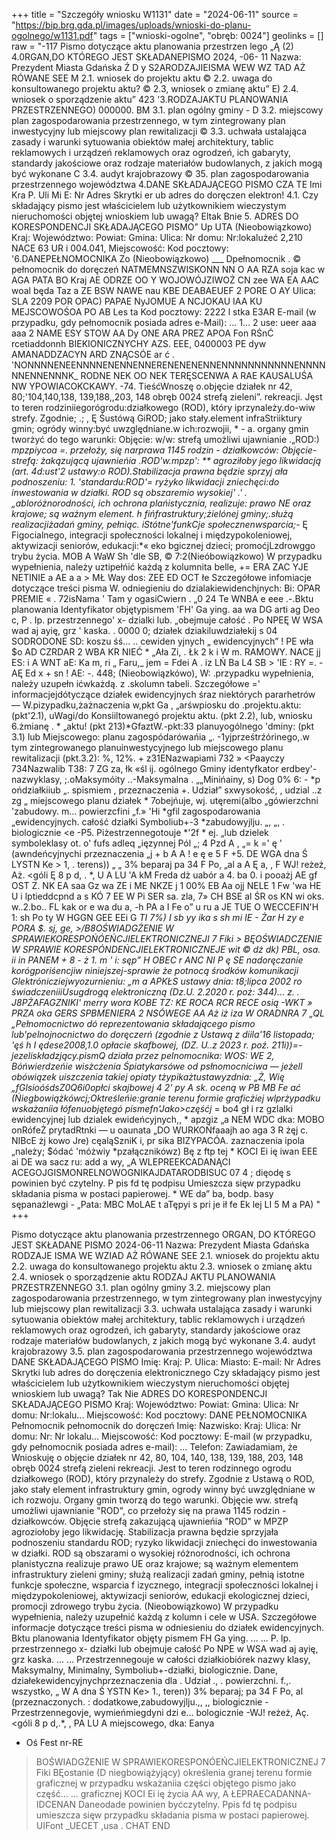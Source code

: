 +++
title = "Szczegóły wniosku W1131"
date = "2024-06-11"
source = "https://bip.brg.gda.pl/images/uploads/wnioski-do-planu-ogolnego/w1131.pdf"
tags = ["wnioski-ogolne", "obręb: 0024"]
geolinks = []
raw = "-117 Pismo dotyczące aktu planowania przestrzen lego „Ą (2) 4.0RGAN,DO KTÓREGO JEST SKŁADANEPISMO  2024, -06- 11 Nazwa: Prezydent Miasta Gdańska Ź D y S2ARODZAJIEISMA WEW WZ TAD AŻ RÓWANE SEE M 2.1. wniosek do projektu aktu © 2.2. uwaga do konsultowanego projektu aktu? © 2.3, wniosek o zmianę aktu” E) 2.4. wniosek o sporządzenie aktu” 423 '3.RODZAJAKTU PLANOWANIA PRZESTRZENNEGO)  000000. BM 3.1. plan ogólny gminy - D 3.2. miejscowy plan zagospodarowania przestrzennego, w tym zintegrowany plan inwestycyjny lub  miejscowy plan rewitalizacji © 3.3. uchwała ustalająca zasady i warunki sytuowania obiektów małej architektury, tablic reklamowych i urządzeń reklamowych oraz ogrodzeń, ich gabaryty, standardy jakościowe oraz rodzaje materiałów budowlanych, z jakich mogą być wykonane C 3.4. audyt krajobrazowy © 35. plan zagospodarowania przestrzennego województwa 4.DANE SKŁADAJĄCEGO PISMO CZA TE Imi Kra P. Uli Mi E: Nr Adres Skrytki er ub adres do doręczen elektron! 4.1. Czy składający pismo jest właścicielem lub użytkownikiem wieczystym nieruchomości objętej wnioskiem lub uwagą? Eltak  Bnie 5. ADRES DO KORESPONDENCJI SKŁADAJĄCEGO PISMO” Up UTA (Nieobowiązkowo) Kraj: Województwo: Powiat: Gmina: Ulica: Nr domu: Nr:lokalużeć 2,210 NACE 63 UR i 004.041, Miejscowość: Kod pocztowy: '6.DANEPEŁNOMOCNIKA Zo (Nieobowiązkowo) ___ Dpełnomocnik . © pełnomocnik do doręczeń NATMEMNSZWISKONN NN O AA RZA soja kac w AGA PATA BO Kraj AE ODRZE OO Y WOJOWÓJZIWOŻ CN zee WA EA AAC woal będa Taz a ZE BSW NAWE nau KBE DEABAEUEF 2 PORE O AY Ulica: SLA 2209 POR OPAC) PAPAE NyJOMUE A NCJOKAU IAA KU  MEJSCOWOŚOA PO AB Les ta Kod pocztowy: 2222 l stka E3AR E-mail (w przypadku, gdy pełnomocnik posiada adres e-Mail): ... 1... 2 use: ueer aaa aaa 2 NAME ESY STOW AA Dy ONE ARA PREZ APOA Fon RŚnĆ rcetiaddonnh BIEKIONICZNYCHY AZS. EEE, 0400003 PE dyw AMANADDZACYN ARD ZNĄCSÓE ar ć . 'NONNNNENEENNNNENENNENNERENENENENNENNNNNNNNNNNENNNNNNENNENNNK_ RODNE NEK OO NEK TERĘSCENWA A RAE KAUSALUŚA NW YPOWIACOKCKAWY.  -74. TieśćWnoszę o.objęcie działek nr 42, 80;'104,140,138, 139,188,,203, 148 obręb 0024 strefą zieleni”. rekreacji. Jęst to teren rodziniiegorógrodu:działkowego (ROD), który iprzynależy.do-wiw strefy. Zgodnie; .; , Ę Śustówą GiROD; jako stały.element infraStriiktury gmin; ogródy winny:być uwzględniane.w ich:rozwojii, * - a. organy gmin tworżyć do tego warunki: Objęcie: w/w: strefą umożliwi ujawnianie .„ROD:) *mpzpiycoa =. przełoży, się narprawa 1145 rodzin - działkowców: Objęcie-strefą: żakązującą ujawnieńia .ROD'w.mpzp': ** agroziłoby jego likwidacją (art. 4d:ust'2 ustawy:o ROD).Stabilizacja prawna będzie sprzyj ała podnoszeniu: 1. 'standardu:ROD'= ryżyko likwidacji zniechęci:do inwestowania w działki. ROD są obszaremio wysokiej' .' . „abloróżnorodności, ich ochrona plańistycznia, realizuje: prawo NE oraz krajowe; są ważnym element. h fińfrastruktury;żielónej gminy;.służą realizacjiżadań gminy, pełniąc. iStótne'funkCje społecznenwsparcia;*- Ę Figocialnego, integracji społeczności lokalnej i międzypokoleniowej, aktywizacji seniorów, edukacji:*« eko bgicznej dzieci; promoćjLzdrowggo trybu życia. MOB A WaW Sh 'dle SB,  © 7:2(Nieóbowiązkowo) W przypadku wypełnienia, należy uztipełńić każdą z kolumnita belle, += ERA ZAC YJE NETINIE a AE a a > MŁ Way dos: ZEE ED OCT łe Szczegółowe infomiacje dotyczące treści pisma W. odniegieniu do dzialakiewidenchjnych: Bi: OPAR PREMIE « .  72isNama ' Tam y ogasiCwiern . „0 24 Te WNBA  e eee .-.Bktu planowania  Identyfikator  objętypismem 'FH' Ga ying. aa wa DG arti ag Deo c,  P . Ip.  przestrzennego' x- dzialki lub. „obejmuje całość . Po NPEĘ W WSA wad aj ayię, grz ' kaska. . 0000 0; działek dziakiluwdziałekij s 04 SODRODONE SD: koszu śś... .. cewiden yjnych „ ewidencyjnych” ! PE wła $o AD CZRDAR 2 WBA KR NIEĆ  * „Ała  Zi, . Łk 2 k i W m. RAMOWY. NACE jj ES: i A WNT  aE: Ka m, ri „ Faru,_ jem = Fdei A . iz LŃ Ba L4 SB > 'IE : RY =. -AĘ Ed x + sn ! AE: -. 448; (Nieobowiązkówo), W: .przypadku wypełnienia, należy uzupełn ićwkażdą. z .skolumn tabeli. Szczegółowe =' informacjejdótyczące działek ewidencyjnych śraz niektórych pararhetrów — W.pizypadku,żażnaczenia w,pkt Ga , „arśwpiosku do .projektu.aktu: (pkt'2.1), uWagi/do Konsiiltowanegó projektu aktu. (pkt 2.2), lub, wniosku 6.żmianę . * „aktu! (pkt 213)*GfaztW.-pkt:33 planuyogólnego 'dminy: (pkt 3.1) lub Miejscowego: planu zagospódarówańia „. -1yjprześtrźórinego,.w tym zintegrowanego planuinwestycyjnego lub miejscowego planu rewitalizacji (pkt.3.2): %, 12%. +  z31ENazwapiami 732 » <Paayczy  734Nazwalib  T38: 7 ZG za, łk «śl ij. ogólnego Gminy  identyfkator  erdbey'- nazwyklasy, ;.oMaksymóity ..-Maksymalna . „„Minińainy, s) Dog 0% 6: - *p ońdziałkiiub „. spismiem , przeznaczenia  +. Udział” sxwysokość, , udzial ..z zg „ miejscowego planu  działek *  7obejńuje, wj. utęremi(albo  „gówierzchni  'zabudowy. m... powierzcfini „f.» 'Hi *gfil zagospodarowania  „ewidencyjnych.  całość działki  Symboliub+-3 *zabudowyjlju. „, „,  .  biologicznie <e -P5. Piżestrzennegotouje *'2f * ej. „lub dzielek  symboleklasy  ot. o' fufs adleq „ięzynnej Pól „; 4  Pzd A , „= k =' ę ' (awndeńcyjnychi  przeznaczenia „j + b A A ! e ę e 5 F +5. DE WGA dna  Ś LYSTN Ke > 1, .  terens)) „ „ 3% beparaj pa 34 F Po, „al a A Ę a, ,  F WJ! reżeż, Aż. <góli Ę 8 p d, .  *, U A LU 'A kM Freda dż uabór a 4. ba 0. i pooażj  AE gf OST Z. NK EA saa Gz wa ZE i ME NKZE  j 1 00% EB Aa ojj NELE  1 Fw 'wa HE U i lptieddcpnd a s KÓ 7  EE W Pi SER sa. zla, 7» CH BSE al ŚR os KN wi oks. w..2.bo.. FL kak or e wa du  a, -h PA a I Fe o” u ru a JE TUE O WECCEFIN'H 1: sh Po ty W HGGN GEE EEi G *TI 7%) I sb yy ika s sh mi IE - Żar H zy e PORA $. sj, ge, >/B8OŚWIADGŻENIE W SPRAWIEKORESPOŃÓEŃCJIELEKTRONICZNEJI 7 Fiki > BĘOŚWIADCZENIE W SPRAWIE KORESPÓNDEŃCJIELEKTRONICZNEJE  wit © dż dk) PBL, osa. ii in PANEM + 8 - ż 1. m ' i: sęp” H OBEC r ANC NI  P ę SE nadoręczanie korógporiśencjiw niniejszej-sprawie że potnocą środków komunikacji Glektrónicziejwyozurnieniu: „m a APKŁS ustawy dnia: t8;lipca 2002 ro świadczeniiiUsugdrogą elektroniczną (Dz.U. 2.2020 r. poż: 344)... z. . J8PŻAFAGZNIKI' merry wora KOBE TZ: KE ROCA RCR RECE osią -WKT » PRZA oka GERS SPBMENIERA 2 NSÓWEGE AA Aż iż iza W ORADNRA 7 „QL „Pełnomocnictwo dó reprezentowania składającego pismo lub'pelnojnocnictwo do doręczerń (zgodnie z Ustawą z diila'16 listopada; 'ęś h I ędese2008,1.0 opłacie skafbowej, (DZ. U..z 2023 r. poź. 211i))=-jezeliskładzjący.pismQ działa przez pelnomocnika: WOS: WE 2, Bóńwierdzeńie wisżcżenia Śpiatykarsówe od psłnomocniciwa — jeżell obówiązek uiszczenia takiej opiaty tżypikażtustawyzdnia: „Ż, Wię „fGlsioóśdsZ0Q6i0opłci skajbowej  4 2' py A sk. oceną w PB MB  Fe ać (Ńiegbowiążkówcj;Oktreśleńie:granie terenu formie graficżiej wlprżypadku wskażaniia łófenuobjętegó pismefn'Jako>częśćj* =  bo4 gł i rz gzlalki ewidencyjnej lub dzialek ewideńcyjnych,, *  apzgiz „a NEM WDC dka:  MOBO onRófeŻ prytadRtnki — u oaunata „DO WURKOŃfaaajh ao aga 3 R żęj c. NIBcE żj kowo Jre) cęaląSzniK i, pr sika BIZYPACÓA. zaznaczenia ipola „należy; $ódać 'móżwiy *pzałącznikówz) Bę z  ftp tej * KOCI Ei ię iwan EEE ai DE wa sacz ru: add a wy, „A  WLEPREEKCADANĄCI ACEGOJGISMONRELNOWOGNIKAJDATARODBISUC 07 4 ; dięodę s powinien być czytelny. P pis fd tę podpisu Umieszcza sięw przypadku składania pisma w postaci papierowej. * WE da” ba, bodp. basy sępanażlewgi  - „Pata: MBC MoLAE t aTępyi s pri je ił fe Ek lej LI 5 M a PA) "
+++

Pismo dotyczące aktu planowania przestrzennego
ORGAN, DO KTÓREGO JEST SKŁADANE PISMO
2024-06-11
Nazwa: Prezydent Miasta Gdańska
RODZAJE ISMA WE WZIAD AŻ RÓWANE SEE
2.1. wniosek do projektu aktu
2.2. uwaga do konsultowanego projektu aktu
2.3. wniosek o zmianę aktu
2.4. wniosek o sporządzenie aktu
RODZAJ AKTU PLANOWANIA PRZESTRZENNEGO
3.1. plan ogólny gminy
3.2. miejscowy plan zagospodarowania przestrzennego, w tym zintegrowany plan inwestycyjny lub miejscowy plan rewitalizacji
3.3. uchwała ustalająca zasady i warunki sytuowania obiektów małej architektury, tablic reklamowych i urządzeń reklamowych oraz ogrodzeń, ich gabaryty, standardy jakościowe oraz rodzaje materiałów budowlanych, z jakich mogą być wykonane
3.4. audyt krajobrazowy
3.5. plan zagospodarowania przestrzennego województwa
DANE SKŁADAJĄCEGO PISMO
Imię:
Kraj:
P.
Ulica:
Miasto:
E-mail:
Nr
Adres Skrytki lub adres do doręczenia elektronicznego
Czy składający pismo jest właścicielem lub użytkownikiem wieczystym nieruchomości objętej wnioskiem lub uwagą?
Tak Nie
ADRES DO KORESPONDENCJI SKŁADAJĄCEGO PISMO
Kraj:
Województwo:
Powiat:
Gmina:
Ulica:
Nr domu:
Nr:lokalu...
Miejscowość:
Kod pocztowy:
DANE PEŁNOMOCNIKA
Pełnomocnik pełnomocnik do doręczeń
Imię:
Nazwisko:
Kraj:
Ulica:
Nr domu:
Nr:
Nr lokalu...
Miejscowość:
Kod pocztowy:
E-mail (w przypadku, gdy pełnomocnik posiada adres e-mail):
...
Telefon:
Zawiadamiam, że Wnioskuję o objęcie działek nr 42, 80, 104, 140, 138, 139, 188, 203, 148 obręb 0024 strefą zieleni rekreacji. Jest to teren rodzinnego ogrodu działkowego (ROD), który przynależy do strefy. Zgodnie z Ustawą o ROD, jako stały element infrastruktury gmin, ogrody winny być uwzględniane w ich rozwoju. Organy gmin tworzą do tego warunki. Objęcie ww. strefą umożliwi ujawnianie "ROD", co przełoży się na prawa 1145 rodzin - działkowców. Objęcie strefą zakazującą ujawnieńia "ROD" w MPZP agroziołoby jego likwidację. Stabilizacja prawna będzie sprzyjała podnoszeniu standardu ROD; ryzyko likwidacji zniechęci do inwestowania w działki. ROD są obszarami o wysokiej różnorodności, ich ochrona planistyczna realizuje prawo UE oraz krajowe; są ważnym elementem infrastruktury zieleni gminy; służą realizacji zadań gminy, pełnią istotne funkcje społeczne, wsparcia f
izycznego, integracji społeczności lokalnej i międzypokoleniowej, aktywizacji seniorów, edukacji ekologicznej dzieci, promocji zdrowego trybu życia.
(Nieobowiązkowo) W przypadku wypełnienia, należy uzupełnić każdą z kolumn i cele w USA.
Szczegółowe informacje dotyczące treści pisma w odniesieniu do działek ewidencyjnych.
Bktu planowania Identyfikator objęty pismem FH Ga ying. ...
...
P. lp. przestrzennego x- działki lub obejmuje całość Po NPE w WSA wad aj ayię, grz kaska. ...
... Przestrzennegouje w całości działkiobiórek nazwy klasy, Maksymalny, Minimalny, Symboliub+-działki, biologicznie.
Dane, działekewidencyjnychprzeznaczenia dla . Udział ., . powierzchni. f.,. wszystko, „
W A dna Ś YSTN Ke> 1., teren)) 3% beparaj; pa 34 F Po, al
(przeznaczonych. :
dodatkowe,zabudowyjlju.,, ,, biologicznie
-Przestrzennegovje, wymieńmiegdyni dzi e...
bologicznie
-WJ! reżeż, Aç. <góli 8 p d,.*, , PA LU A
miejscowego, dka: Eanya
* Oś Fest nr-RE
> BOŚWIADGŻENIE W SPRAWIEKORESPONÓEŃCJIELEKTRONICZNEJ 7 Fiki
> BĘostanie (D niegbowiążyjący) określenia granej terenu formie graficznej w przypadku wskażaniia części objętego pismo jako część...
... graficznej KOCI Ei ię życia AA wy, A
  ŁEPRAECADANNA-IDCENAN
Daneodade powinien byćczytelny. Ppis fd tę podpisu umieszcza sięw przypadku składania pisma w postaci papierowej.
UIFont _UECET ,usa .
CHAT END


